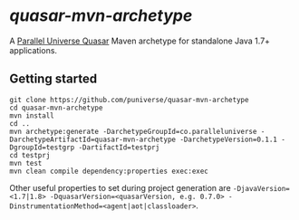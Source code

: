 # *quasar-mvn-archetype*

A [Parallel Universe Quasar](http://www.paralleluniverse.co/quasar/) Maven archetype for standalone Java 1.7+ applications.

## Getting started

```
git clone https://github.com/puniverse/quasar-mvn-archetype
cd quasar-mvn-archetype
mvn install
cd ..
mvn archetype:generate -DarchetypeGroupId=co.paralleluniverse -DarchetypeArtifactId=quasar-mvn-archetype -DarchetypeVersion=0.1.1 -DgroupId=testgrp -DartifactId=testprj
cd testprj
mvn test
mvn clean compile dependency:properties exec:exec
```

Other useful properties to set during project generation are `-DjavaVersion=<1.7|1.8> -DquasarVersion=<quasarVersion, e.g. 0.7.0> -DinstrumentationMethod=<agent|aot|classloader>`.

